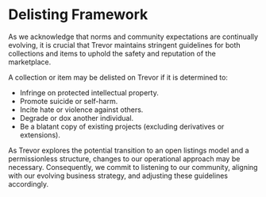 # Delisting Framework

As we acknowledge that norms and community expectations are continually evolving, it is crucial that Trevor maintains stringent guidelines for both collections and items to uphold the safety and reputation of the marketplace.

A collection or item may be delisted on Trevor if it is determined to:

* Infringe on protected intellectual property.
* Promote suicide or self-harm.
* Incite hate or violence against others.
* Degrade or dox another individual.
* Be a blatant copy of existing projects (excluding derivatives or extensions).

As Trevor explores the potential transition to an open listings model and a permissionless structure, changes to our operational approach may be necessary. Consequently, we commit to listening to our community, aligning with our evolving business strategy, and adjusting these guidelines accordingly.
